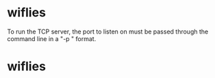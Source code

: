 # wiflies
To run the TCP server, the port to listen on must be passed through the command line in a "-p <port>" format.
# wiflies
